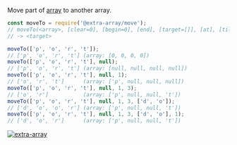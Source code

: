 Move part of [array] to another array.

```javascript
const moveTo = require('@extra-array/move');
// moveTo(<array>, [clear=0], [begin=0], [end], [target=[]], [at], [till])
// -> <target>

moveTo(['p', 'o', 'r', 't']);
// ['p', 'o', 'r', 't'] (array: [0, 0, 0, 0])
moveTo(['p', 'o', 'r', 't'], null);
// ['p', 'o', 'r', 't'] (array: [null, null, null, null])
moveTo(['p', 'o', 'r', 't'], null, 1);
// ['o', 'r', 't']      (array: ['p', null, null, null])
moveTo(['p', 'o', 'r', 't'], null, 1, 3);
// ['o', 'r']           (array: ['p', null, null, 't'])
moveTo(['p', 'o', 'r', 't'], null, 1, 3, ['d', 'o']);
// ['d', 'o', 'o', 'r'] (array: ['p', null, null, 't'])
moveTo(['p', 'o', 'r', 't'], null, 1, 3, ['d', 'o'], 1);
// ['d', 'o', 'r']      (array: ['p', null, null, 't'])
```


[![extra-array](https://i.imgur.com/nwyrmkW.jpg)](https://www.npmjs.com/package/extra-array)

[array]: https://developer.mozilla.org/en-US/docs/Web/JavaScript/Guide/Indexed_collections
